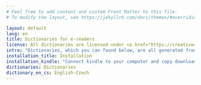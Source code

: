 ```yaml
---
# Feel free to add content and custom Front Matter to this file.
# To modify the layout, see https://jekyllrb.com/docs/themes/#overriding-theme-defaults

layout: default
lang: en
title: Dictionaries for e-readers
license: All dictionaries are licensed under <a href="https://creativecommons.org/licenses/by-sa/4.0/">Creative Commons Attribution-ShareAlike License</a>
intro: "Dictionaries, which you can found below, are all generated from <a href=\"https://en.wiktionary.org\">english wiktionary</a> using <a href=\"https://github.com/pejuko/dictionary\">dictionary converter</a>."
installation_title: Installation
installation_kindle: "Connect kindle to your computer and copy downloaded dictionary to the Kindle's documents/dictionaries/ folder and disconnect the device."
dictionaries: Dictionaries
dictionary_en_cs: English-Czech
---
```

